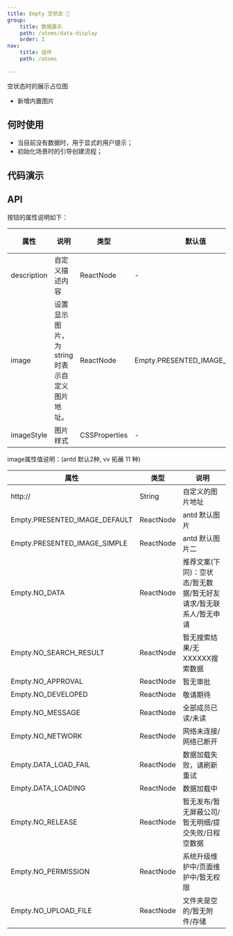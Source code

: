 ```yaml
---
title: Empty 空状态 🐤
group:
    title: 数据展示
    path: /atoms/data-display
    order: 1
nav:
    title: 组件
    path: /atoms
    
---
```


空状态时的展示占位图

- 新增内置图片

## 何时使用


- 当目前没有数据时，用于显式的用户提示；
- 初始化场景时的引导创建流程；

## 代码演示

<div class='waterfall'>
    <code src="./demos/basic.jsx"></code>
    <code src="./demos/antd_image.jsx"></code>
    <code src="./demos/vv_image.jsx"></code>
    <code src="./demos/no_description.jsx"></code>
    <code src="./demos/custom.jsx"></code>
</div>

## API

按钮的属性说明如下：

| 属性 | 说明 | 类型 | 默认值 | 版本 |
| --- | --- | --- | --- | --- |
| description | 自定义描述内容 | ReactNode | - |  |
| image       | 设置显示图片，为 string 时表示自定义图片地址。 | ReactNode | Empty.PRESENTED_IMAGE_DEFAULT |  |
| imageStyle  | 图片样式 | CSSProperties | - |  |


image属性值说明：(antd 默认2种, vv 拓展 11 种)

| 属性 | 类型 | 说明 | 
| --- | --- | --- |
| http:// | String | 自定义的图片地址 | 
| Empty.PRESENTED_IMAGE_DEFAULT | ReactNode | antd 默认图片 |
| Empty.PRESENTED_IMAGE_SIMPLE | ReactNode | antd 默认图片二 |
| Empty.NO_DATA | ReactNode |  推荐文案(下同)：空状态/暂无数据/暂无好友请求/暂无联系人/暂无申请 |
| Empty.NO_SEARCH_RESULT | ReactNode | 暂无搜索结果/无XXXXXX搜索数据 |
| Empty.NO_APPROVAL | ReactNode | 暂无审批 |
| Empty.NO_DEVELOPED | ReactNode | 敬请期待 |
| Empty.NO_MESSAGE | ReactNode | 全部成员已读/未读 |
| Empty.NO_NETWORK | ReactNode | 网络未连接/网络已断开 |
| Empty.DATA_LOAD_FAIL | ReactNode | 数据加载失败，请刷新重试 |
| Empty.DATA_LOADING | ReactNode | 数据加载中 |
| Empty.NO_RELEASE | ReactNode | 暂无发布/暂无屏蔽公司/暂无明细/提交失败/日程空数据 |
| Empty.NO_PERMISSION | ReactNode | 系统升级维护中/页面维护中/暂无权限 |
| Empty.NO_UPLOAD_FILE | ReactNode | 文件夹是空的/暂无附件/存储 |